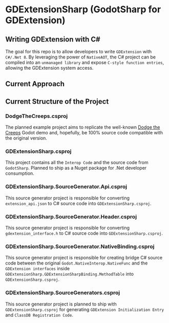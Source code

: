# GDExtensionSharp (GodotSharp for GDExtension)

## Writing GDExtension with C\#

The goal for this repo is to allow developers to write `GDExtension` with `C#/.Net 8`.
By leveraging the power of `NativeAOT`, the C# project can be compiled into an `unmanaged library` and expose `C-style function entries`,  allowing the GDExtension system access.

## Current Approach

## Current Structure of the Project

### DodgeTheCreeps.csproj

The planned example project aims to replicate the well-known [Dodge the Creeps](https://docs.godotengine.org/en/latest/getting_started/first_2d_game/index.html) Godot demo and, hopefully, be 100% source code compatible with the original version.

### GDExtensionSharp.csproj

This project contains all the `Interop Code` and the source code from `GodotSharp`. Planned to ship as a Nuget package for .Net developer consumption.

### GDExtensionSharp.SourceGenerator.Api.csproj

This source generator project is responsible for converting `extension_api.json` to C# source code into `GDExtensionSharp.csproj`.

### GDExtensionSharp.SourceGenerator.Header.csproj

This source generator project is responsible for converting `gdextension_interface.h` to C# source code into `GDExtensionSharp.csproj`.

### GDExtensionSharp.SourceGenerator.NativeBinding.csproj

This source generator project is responsible for creating bridge C# source code between the original `Godot.NativeInterop.NativeFunc` and the `GDExtension interfaces` inside `GDExtensionSharp.GDExtensionSharpBinding.MethodTable` into `GDExtensionSharp.csproj`.

### GDExtensionSharp.SourceGenerators.csproj

This source generator project is planned to ship with `GDExtensionSharp.csproj` for generating `GDExtension Initialization Entry` and `ClassDB Registration Code`.
